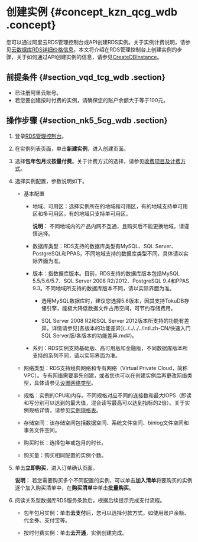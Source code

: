 # 创建实例 {#concept_kzn_qcg_wdb .concept}

您可以通过阿里云RDS管理控制台或API创建RDS实例。关于实例计费说明，请参见[云数据库RDS详细价格信息](https://www.alibabacloud.com/product/apsaradb-for-rds?spm=a3c0i.7938564.220486.8.10521d15zCpnIt#pricing)。本文将介绍在RDS管理控制台上创建实例的步骤，关于如何通过API创建实例的信息，请参见[CreateDBInstance](../../../../intl.zh-CN/API参考/API参考/实例管理/CreateDBInstance.md#)。

## 前提条件 {#section_vqd_tcg_wdb .section}

-   已注册阿里云账号。
-   若您要创建按时付费的实例，请确保您的账户余额大于等于100元。

## 操作步骤 {#section_nk5_5cg_wdb .section}

1.  登录[RDS管理控制台](https://rds.console.aliyun.com/?spm=5176.doc43185.2.7.mR2Syx)。
2.  在实例列表页面，单击**新建实例**，进入创建页面。
3.  选择**包年包月**或**按量付费**。关于计费方式的选择，请参见[收费项目及计费方式](../../../../intl.zh-CN/产品定价/收费项目及计费方式.md#)。
4.  选择实例配置，参数说明如下。
    -   基本配置

        -   地域、可用区：选择实例所在的地域和可用区，有的地域支持单可用区和多可用区，有的地域只支持单可用区。

            **说明：** 不同地域内的产品内网不互通，且购买后不能更换地域，请谨慎选择。

        -   数据库类型：RDS支持的数据库类型有MySQL、SQL Server、PostgreSQL和PPAS，不同地域支持的数据库类型不同，具体请以实际界面为准。

        -   版本：指数据库版本。目前，RDS支持的数据库版本包括MySQL 5.5/5.6/5.7、SQL Server 2008 R2/2012、PostgreSQL 9.4和PPAS 9.3。不同地域所支持的数据库版本不同，请以实际界面为准。

            -   选用MySQL数据库时，建议您选择5.6版本，因其支持TokuDB存储引擎，能极大降低数据文件占用空间，可节约存储费用。

            -   SQL Server 2008 R2和SQL Server 2012版本所支持的功能有差异，详情请参见[各版本的功能差异](../../../../intl.zh-CN/快速入门SQL Server版/各版本的功能差异.md#)。

        -   系列：RDS实例支持基础版、高可用版和金融版，不同数据库版本所支持的系列不同，请以实际界面为准。

    -   网络类型：RDS支持经典网络和专有网络（Virtual Private Cloud，简称VPC）。专有网络需要事先创建，或者您也可以在创建实例后再更改网络类型，具体请参见[设置网络类型](../../../../intl.zh-CN/用户指南/网络管理/设置网络类型.md#)。

    -   规格：实例的CPU和内存。不同规格对应不同的连接数和最大IOPS（即读和写分别可以达到的最大值，混合读写最高可以达到指标的2倍）。关于实例规格详情，请参见[实例规格表](../../../../intl.zh-CN/产品简介/实例规格/实例规格表.md#)。

    -   存储空间：该存储空间包括数据空间、系统文件空间、binlog文件空间和事务文件空间。

    -   购买时长：选择包年或包月的时长。

    -   购买量：购买相同配置的实例个数。

5.  单击**立即购买**，进入订单确认页面。

    **说明：** 若您需要购买多个不同配置的实例，可以单击**加入清单**将要购买的实例逐个加入购买清单中，在**购买清单**中单击**批量购买**。

     

6.  阅读关系型数据库RDS服务条款后，根据后续提示完成支付流程。
    -   包年包月实例：单击**去支付**后，您可以选择付款方式，如使用账户余额、代金券、支付宝等。

    -   按时付费实例：单击**去开通**，实例创建完成。


